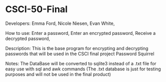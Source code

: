 # CSCI-50-Final

Developers:
    Emma Ford,
    Nicole Niesen,
    Evan White,

How to use: 
    Enter a password,
    Enter an encrypted password,
        Receive a decrypted password,

Description: 
    This is the base program for encrypting and decrypting passwords that will be used in the CSCI final project Password Squirrel

Notes:
    The DataBase will be converted to sqlite3 instead of a .txt file for easy use with sql and awk commands
    (The .txt database is just for testing purposes and will not be used in the final product)
